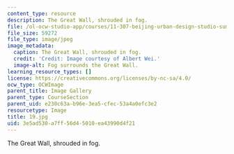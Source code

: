 ```yaml
---
content_type: resource
description: The Great Wall, shrouded in fog.
file: /ol-ocw-studio-app/courses/11-307-beijing-urban-design-studio-summer-2006/3e5ad530a7ff56d45010ea43990d4f21_19.jpg
file_size: 59272
file_type: image/jpeg
image_metadata:
  caption: The Great Wall, shrouded in fog.
  credit: 'Credit: Image courtesy of Albert Wei.'
  image-alt: Fog surrounds the Great Wall.
learning_resource_types: []
license: https://creativecommons.org/licenses/by-nc-sa/4.0/
ocw_type: OCWImage
parent_title: Image Gallery
parent_type: CourseSection
parent_uid: e230c63a-b96e-3ea5-cfec-53a4a0efc3e2
resourcetype: Image
title: 19.jpg
uid: 3e5ad530-a7ff-56d4-5010-ea43990d4f21
---
```

The Great Wall, shrouded in fog.